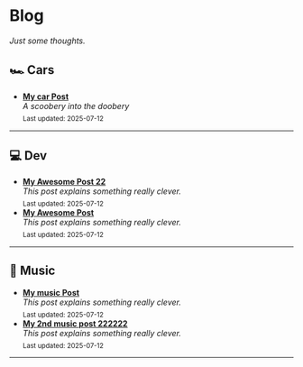 # Blog

_Just some thoughts._

## 🏎️ Cars
- [**My car Post**](articles/cars/car_post_1.md#this-is-a-car-test-1)<br>
_A scoobery into the doobery_  
  <sub>Last updated: 2025-07-12</sub>

---

## 💻 Dev
- [**My Awesome Post 22**](articles/dev/dev_post_2.md#this-is-a-test-2)<br>
_This post explains something really clever._  
  <sub>Last updated: 2025-07-12</sub>
- [**My Awesome Post**](articles/dev/dev_post_1.md#this-is-a-test-1)<br>
_This post explains something really clever._  
  <sub>Last updated: 2025-07-12</sub>

---

## 🎵 Music
- [**My music Post**](articles/music/music_post_1.md#this-is-a-test)<br>
_This post explains something really clever._  
  <sub>Last updated: 2025-07-12</sub>
- [**My 2nd music post 222222**](articles/music/Music2.md)<br>
_This post explains something really clever._  
  <sub>Last updated: 2025-07-12</sub>

---
